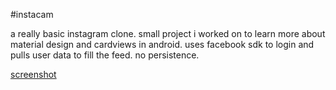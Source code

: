 #instacam

a really basic instagram clone. small project i worked on to learn more about material design and cardviews in android. uses facebook sdk to login and pulls user data to fill the feed. no persistence. 

[screenshot](https://dl.pushbulletusercontent.com/eJZPCXl2rBYXoOObPk9kBwjBb4IegTmP/Screenshot_2015-06-25-21-02-20.jpg)